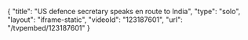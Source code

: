 {
    "title": "US defence secretary speaks en route to India",
    "type": "solo",
    "layout": "iframe-static",
    "videoId": "123187601",
    "url": "\/tvpembed\/123187601"
}